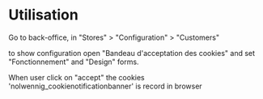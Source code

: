 # Utilisation

Go to back-office, in "Stores" > "Configuration" > "Customers"

to show configuration open "Bandeau d'acceptation des cookies" and set "Fonctionnement" and "Design" forms.

When user click on "accept" the cookies 'nolwennig_cookienotificationbanner' is record in browser
